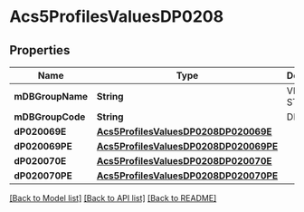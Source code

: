 # Acs5ProfilesValuesDP0208

## Properties
Name | Type | Description | Notes
------------ | ------------- | ------------- | -------------
**mDBGroupName** | **String** | VETERAN STATUS | 
**mDBGroupCode** | **String** | DP0208 | 
**dP020069E** | [**Acs5ProfilesValuesDP0208DP020069E**](Acs5ProfilesValuesDP0208DP020069E.md) |  | 
**dP020069PE** | [**Acs5ProfilesValuesDP0208DP020069PE**](Acs5ProfilesValuesDP0208DP020069PE.md) |  | 
**dP020070E** | [**Acs5ProfilesValuesDP0208DP020070E**](Acs5ProfilesValuesDP0208DP020070E.md) |  | 
**dP020070PE** | [**Acs5ProfilesValuesDP0208DP020070PE**](Acs5ProfilesValuesDP0208DP020070PE.md) |  | 

[[Back to Model list]](../README.md#documentation-for-models) [[Back to API list]](../README.md#documentation-for-api-endpoints) [[Back to README]](../README.md)



